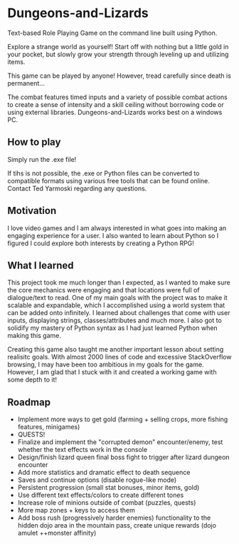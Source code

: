 # Dungeons-and-Lizards

Text-based Role Playing Game on the command line built using Python.

Explore a strange world as yourself! Start off with nothing but a little gold in your pocket, but slowly grow your strength through leveling up and utilizing items. 

This game can be played by anyone! However, tread carefully since death is permanent...

The combat features timed inputs and a variety of possible combat actions to create a sense of intensity and a skill ceiling without borrowing code or using external libraries. Dungeons-and-Lizards works best on a windows PC.

## How to play

Simply run the .exe file! 

If tihs is not possible, the .exe or Python files can be converted to compatible formats using various free tools that can be found online. Contact Ted Yarmoski regarding any questions.

## Motivation

I love video games and I am always interested in what goes into making an engaging experience for a user. I also wanted to learn about Python so I figured I could explore both interests by creating a Python RPG! 

## What I learned

This project took me much longer than I expected, as I wanted to make sure the core mechanics were engaging and that locations were full of dialogue/text to read. One of my main goals with the project was to make it scalable and expandable, which I accomplished using a world system that can be added onto infinitely. I learned about challenges that come with user inputs, displaying strings, classes/attributes and much more. I also got to solidify my mastery of Python syntax as I had just learned Python when making this game.

Creating this game also taught me another important lesson about setting realisitc goals. With almost 2000 lines of code and excessive StackOverflow browsing, I may have been too ambitious in my goals for the game. However, I am glad that I stuck with it and created a working game with some depth to it!

## Roadmap

- Implement more ways to get gold (farming + selling crops, more fishing features, minigames)
- QUESTS!
- Finalize and implement the "corrupted demon" encounter/enemy, test whether the text effects work in the console
- Design/finish lizard queen final boss fight to trigger after lizard dungeon encounter
- Add more statistics and dramatic effect to death sequence
- Saves and continue options (disable rogue-like mode)
- Persistent progression (small stat bonuses, minor items, gold)
- Use different text effects/colors to create different tones
- Increase role of minions outside of combat (puzzles, quests)
- More map zones + keys to access them
- Add boss rush (progressively harder enemies) functionality to the hidden dojo area in the mountain pass, create unique rewards (dojo amulet ++monster affinity)


